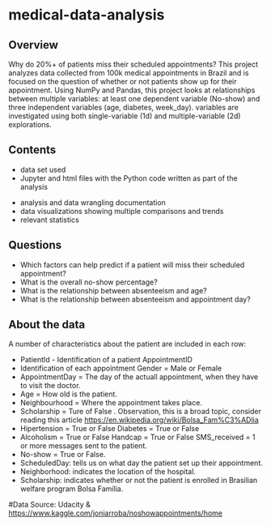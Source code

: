 # medical-data-analysis

## Overview
Why do 20%+ of patients miss their scheduled appointments? This project analyzes data collected from 100k medical appointments in Brazil and is focused on the question of whether or not patients show up for their appointment. 
Using NumPy and Pandas, this project looks at relationships between multiple variables: at least one dependent variable (No-show) and three independent variables (age, diabetes, week_day). variables are investigated using both single-variable (1d) and multiple-variable (2d) explorations.

## Contents
* data set used
* Jupyter and html files with the Python code written as part of the analysis
- analysis and data wrangling documentation
- data visualizations showing multiple comparisons and trends
- relevant statistics 
 
## Questions
* Which factors can help predict if a patient will miss their scheduled appointment? 
* What is the overall no-show percentage?
* What is the relationship between absenteeism and age?
* What is the relationship between absenteeism and appointment day?

## About the data
A number of characteristics about the patient are included in each row:
- PatientId - Identification of a patient AppointmentID 
- Identification of each appointment Gender = Male or Female
- AppointmentDay = The day of the actuall appointment, when they have to visit the doctor. 
- Age = How old is the patient. 
- Neighbourhood = Where the appointment takes place. 
- Scholarship = Ture of False . Observation, this is a broad topic, consider reading this article https://en.wikipedia.org/wiki/Bolsa_Fam%C3%ADlia 
- Hipertension = True or False Diabetes = True or False 
- Alcoholism = True or False Handcap = True or False SMS_received = 1 or more messages sent to the patient. 
- No-show = True or False.
- ScheduledDay: tells us on what day the patient set up their appointment.
- Neighborhood: indicates the location of the hospital.
- Scholarship: indicates whether or not the patient is enrolled in Brasilian welfare program Bolsa Família.


#Data Source:
Udacity & https://www.kaggle.com/joniarroba/noshowappointments/home
